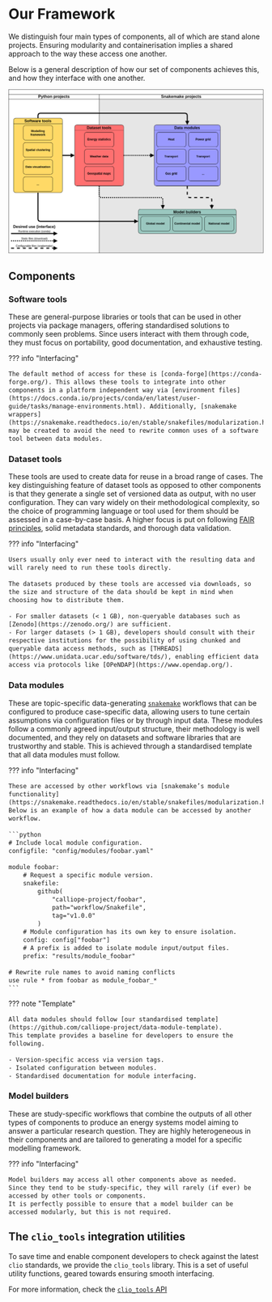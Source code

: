 # Our Framework

We distinguish four main types of components, all of which are stand alone projects.
Ensuring modularity and containerisation implies a shared approach to the way these access one another.

Below is a general description of how our set of components achieves this, and how they interface with one another.

![Our framework](images/toolset_simple.drawio.png)

## Components

### Software tools

These are general-purpose libraries or tools that can be used in other projects via package managers, offering standardised solutions to commonly seen problems. Since users interact with them through code, they must focus on portability, good documentation, and exhaustive testing.

??? info "Interfacing"

    The default method of access for these is [conda-forge](https://conda-forge.org/). This allows these tools to integrate into other components in a platform independent way via [environment files](https://docs.conda.io/projects/conda/en/latest/user-guide/tasks/manage-environments.html). Additionally, [snakemake wrappers](https://snakemake.readthedocs.io/en/stable/snakefiles/modularization.html#wrappers) may be created to avoid the need to rewrite common uses of a software tool between data modules.

### Dataset tools

These tools are used to create data for reuse in a broad range of cases. The key distinguishing feature of dataset tools as opposed to other components is that they generate a single set of versioned data as output, with no user configuration.
They can vary widely on their methodological complexity, so the choice of programming language or tool used for them should be assessed in a case-by-case basis.
A higher focus is put on following [FAIR principles](https://www.go-fair.org/fair-principles/), solid metadata standards, and thorough data validation.

??? info "Interfacing"

    Users usually only ever need to interact with the resulting data and will rarely need to run these tools directly.

    The datasets produced by these tools are accessed via downloads, so the size and structure of the data should be kept in mind when choosing how to distribute them.

    - For smaller datasets (< 1 GB), non-queryable databases such as [Zenodo](https://zenodo.org/) are sufficient.
    - For larger datasets (> 1 GB), developers should consult with their respective institutions for the possibility of using chunked and queryable data access methods, such as [THREADS](https://www.unidata.ucar.edu/software/tds/), enabling efficient data access via protocols like [OPeNDAP](https://www.opendap.org/).

### Data modules

These are topic-specific data-generating [`snakemake`](https://snakemake.github.io/) workflows that can be configured to produce case-specific data, allowing users to tune certain assumptions via configuration files or by through input data. These modules follow a commonly agreed input/output structure, their methodology is well documented, and they rely on datasets and software libraries that are trustworthy and stable. This is achieved through a standardised template that all data modules must follow.

??? info "Interfacing"

    These are accessed by other workflows via [snakemake’s module functionality](https://snakemake.readthedocs.io/en/stable/snakefiles/modularization.html#modules).
    Below is an example of how a data module can be accessed by another workflow.

    ```python
    # Include local module configuration.
    configfile: "config/modules/foobar.yaml"

    module foobar:
        # Request a specific module version.
        snakefile:
            github(
                "calliope-project/foobar",
                path="workflow/Snakefile",
                tag="v1.0.0"
            )
        # Module configuration has its own key to ensure isolation.
        config: config["foobar"]
        # A prefix is added to isolate module input/output files.
        prefix: "results/module_foobar"

    # Rewrite rule names to avoid naming conflicts
    use rule * from foobar as module_foobar_*
    ```

??? note "Template"

    All data modules should follow [our standardised template](https://github.com/calliope-project/data-module-template).
    This template provides a baseline for developers to ensure the following.

    - Version-specific access via version tags.
    - Isolated configuration between modules.
    - Standardised documentation for module interfacing.

### Model builders

These are study-specific workflows that combine the outputs of all other types of components to produce an energy systems model aiming to answer a particular research question. They are highly heterogeneous in their components and are tailored to generating a model for a specific modelling framework.

??? info "Interfacing"

    Model builders may access all other components above as needed.
    Since they tend to be study-specific, they will rarely (if ever) be accessed by other tools or components.
    It is perfectly possible to ensure that a model builder can be accessed modularly, but this is not required.

## The `clio_tools` integration utilities

To save time and enable component developers to check against the latest `clio` standards, we provide the `clio_tools` library.
This is a set of useful utility functions, geared towards ensuring smooth interfacing.

For more information, check the [`clio_tools` API](../clio_tools_API/index.md)
